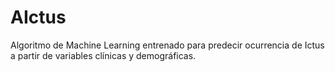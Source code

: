 # AIctus
Algoritmo de Machine Learning entrenado para predecir ocurrencia de Ictus a partir de variables clínicas y demográficas. 
